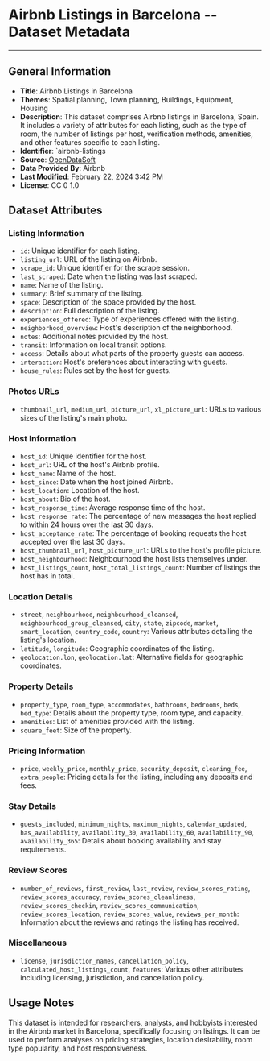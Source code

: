 # Airbnb Listings in Barcelona -- Dataset Metadata
---

## General Information
- **Title**: Airbnb Listings in Barcelona
- **Themes**: Spatial planning, Town planning, Buildings, Equipment, Housing
- **Description**: This dataset comprises Airbnb listings in Barcelona, Spain. It includes a variety of attributes for each listing, such as the type of room, the number of listings per host, verification methods, amenities, and other features specific to each listing.
- **Identifier**: `airbnb-listings
- **Source**: [OpenDataSoft](https://public.opendatasoft.com/explore/dataset/airbnb-listings/information/?disjunctive.host_verifications&disjunctive.amenities&disjunctive.features&q=barcelona&refine.city=Barcelona)
- **Data Provided By**: Airbnb
- **Last Modified**: February 22, 2024 3:42 PM
- **License**: CC 0 1.0

## Dataset Attributes

### Listing Information
- `id`: Unique identifier for each listing.
- `listing_url`: URL of the listing on Airbnb.
- `scrape_id`: Unique identifier for the scrape session.
- `last_scraped`: Date when the listing was last scraped.
- `name`: Name of the listing.
- `summary`: Brief summary of the listing.
- `space`: Description of the space provided by the host.
- `description`: Full description of the listing.
- `experiences_offered`: Type of experiences offered with the listing.
- `neighborhood_overview`: Host's description of the neighborhood.
- `notes`: Additional notes provided by the host.
- `transit`: Information on local transit options.
- `access`: Details about what parts of the property guests can access.
- `interaction`: Host's preferences about interacting with guests.
- `house_rules`: Rules set by the host for guests.

### Photos URLs
- `thumbnail_url`, `medium_url`, `picture_url`, `xl_picture_url`: URLs to various sizes of the listing's main photo.

### Host Information
- `host_id`: Unique identifier for the host.
- `host_url`: URL of the host's Airbnb profile.
- `host_name`: Name of the host.
- `host_since`: Date when the host joined Airbnb.
- `host_location`: Location of the host.
- `host_about`: Bio of the host.
- `host_response_time`: Average response time of the host.
- `host_response_rate`: The percentage of new messages the host replied to within 24 hours over the last 30 days.
- `host_acceptance_rate`: The percentage of booking requests the host accepted over the last 30 days.
- `host_thumbnail_url`, `host_picture_url`: URLs to the host's profile picture.
- `host_neighbourhood`: Neighbourhood the host lists themselves under.
- `host_listings_count`, `host_total_listings_count`: Number of listings the host has in total.

### Location Details
- `street`, `neighbourhood`, `neighbourhood_cleansed`, `neighbourhood_group_cleansed`, `city`, `state`, `zipcode`, `market`, `smart_location`, `country_code`, `country`: Various attributes detailing the listing's location.
- `latitude`, `longitude`: Geographic coordinates of the listing.
- `geolocation.lon`, `geolocation.lat`: Alternative fields for geographic coordinates.

### Property Details
- `property_type`, `room_type`, `accommodates`, `bathrooms`, `bedrooms`, `beds`, `bed_type`: Details about the property type, room type, and capacity.
- `amenities`: List of amenities provided with the listing.
- `square_feet`: Size of the property.

### Pricing Information
- `price`, `weekly_price`, `monthly_price`, `security_deposit`, `cleaning_fee`, `extra_people`: Pricing details for the listing, including any deposits and fees.

### Stay Details
- `guests_included`, `minimum_nights`, `maximum_nights`, `calendar_updated`, `has_availability`, `availability_30`, `availability_60`, `availability_90`, `availability_365`: Details about booking availability and stay requirements.

### Review Scores
- `number_of_reviews`, `first_review`, `last_review`, `review_scores_rating`, `review_scores_accuracy`, `review_scores_cleanliness`, `review_scores_checkin`, `review_scores_communication`, `review_scores_location`, `review_scores_value`, `reviews_per_month`: Information about the reviews and ratings the listing has received.

### Miscellaneous
- `license`, `jurisdiction_names`, `cancellation_policy`, `calculated_host_listings_count`, `features`: Various other attributes including licensing, jurisdiction, and cancellation policy.


## Usage Notes
This dataset is intended for researchers, analysts, and hobbyists interested in the Airbnb market in Barcelona, specifically focusing on listings. It can be used to perform analyses on pricing strategies, location desirability, room type popularity, and host responsiveness.
